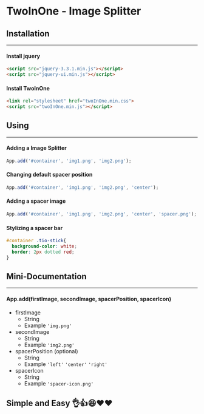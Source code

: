 # TwoInOne - Image Splitter

## Installation
___
#### Install jquery
```html
<script src="jquery-3.3.1.min.js"></script>
<script src="jquery-ui.min.js"></script>
```
#### Install TwoInOne
```html
<link rel="stylesheet" href="twoInOne.min.css">
<script src="twoInOne.min.js"></script>
```
## Using
___
#### Adding a Image Splitter 
```javascript
App.add('#container', 'img1.png', 'img2.png');
```
#### Changing default spacer position
```javascript
App.add('#container', 'img1.png', 'img2.png', 'center');
```
#### Adding a spacer image 
```javascript
App.add('#container', 'img1.png', 'img2.png', 'center', 'spacer.png');
```
#### Stylizing a spacer bar 
```css
#container .tio-stick{
  background-color: white;
  border: 2px dotted red;
}
```
## Mini-Documentation
___
#### App.add(firstImage, secondImage, spacerPosition, spacerIcon)
- firstImage
  - String
  - Example ```'img.png'```
- secondImage
  - String
  - Example ```'img2.png'```
- spacerPosition (optional)
  - String
  - Example ```'left'``` ```'center'``` ```'right'```
- spacerIcon
  - String
  - Example ```'spacer-icon.png'```
## Simple and Easy 👌👍😆❤️❤️
